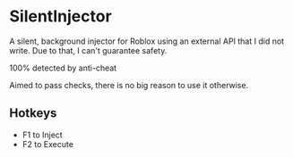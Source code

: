 # SilentInjector

A silent, background injector for Roblox using an external API that I did not write. Due to that, I can't guarantee safety.

100% detected by anti-cheat

Aimed to pass checks, there is no big reason to use it otherwise.

## Hotkeys
- F1 to Inject
- F2 to Execute
